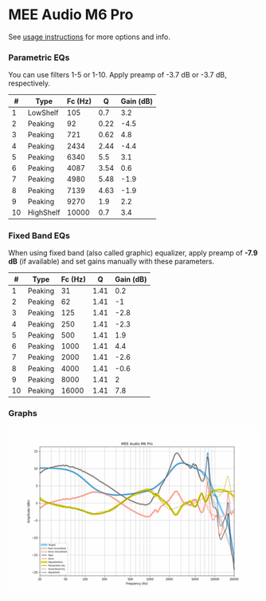 # MEE Audio M6 Pro
See [usage instructions](https://github.com/jaakkopasanen/AutoEq#usage) for more options and info.

### Parametric EQs
You can use filters 1-5 or 1-10. Apply preamp of -3.7 dB or -3.7 dB, respectively.

|   # | Type      |   Fc (Hz) |    Q |   Gain (dB) |
|-----|-----------|-----------|------|-------------|
|   1 | LowShelf  |       105 | 0.7  |         3.2 |
|   2 | Peaking   |        92 | 0.22 |        -4.5 |
|   3 | Peaking   |       721 | 0.62 |         4.8 |
|   4 | Peaking   |      2434 | 2.44 |        -4.4 |
|   5 | Peaking   |      6340 | 5.5  |         3.1 |
|   6 | Peaking   |      4087 | 3.54 |         0.6 |
|   7 | Peaking   |      4980 | 5.48 |        -1.9 |
|   8 | Peaking   |      7139 | 4.63 |        -1.9 |
|   9 | Peaking   |      9270 | 1.9  |         2.2 |
|  10 | HighShelf |     10000 | 0.7  |         3.4 |

### Fixed Band EQs
When using fixed band (also called graphic) equalizer, apply preamp of **-7.9 dB** (if available) and set gains manually with these parameters.

|   # | Type    |   Fc (Hz) |    Q |   Gain (dB) |
|-----|---------|-----------|------|-------------|
|   1 | Peaking |        31 | 1.41 |         0.2 |
|   2 | Peaking |        62 | 1.41 |        -1   |
|   3 | Peaking |       125 | 1.41 |        -2.8 |
|   4 | Peaking |       250 | 1.41 |        -2.3 |
|   5 | Peaking |       500 | 1.41 |         1.9 |
|   6 | Peaking |      1000 | 1.41 |         4.4 |
|   7 | Peaking |      2000 | 1.41 |        -2.6 |
|   8 | Peaking |      4000 | 1.41 |        -0.6 |
|   9 | Peaking |      8000 | 1.41 |         2   |
|  10 | Peaking |     16000 | 1.41 |         7.8 |

### Graphs
![](./MEE%20Audio%20M6%20Pro.png)
